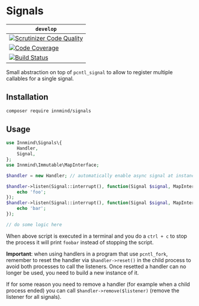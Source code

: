 # Signals

| `develop` |
|-----------|
| [![Scrutinizer Code Quality](https://scrutinizer-ci.com/g/Innmind/DependencyGraph/badges/quality-score.png?b=develop)](https://scrutinizer-ci.com/g/Innmind/DependencyGraph/?branch=develop) |
| [![Code Coverage](https://scrutinizer-ci.com/g/Innmind/DependencyGraph/badges/coverage.png?b=develop)](https://scrutinizer-ci.com/g/Innmind/DependencyGraph/?branch=develop) |
| [![Build Status](https://scrutinizer-ci.com/g/Innmind/DependencyGraph/badges/build.png?b=develop)](https://scrutinizer-ci.com/g/Innmind/DependencyGraph/build-status/develop) |

Small abstraction on top of `pcntl_signal` to allow to register multiple callables for a single signal.

## Installation

```sh
composer require innmind/signals
```

## Usage

```php
use Innmind\Signals\{
    Handler,
    Signal,
};
use Innmind\Immutable\MapInterface;

$handler = new Handler; // automatically enable async signal at instanciation

$handler->listen(Signal::interrupt(), function(Signal $signal, MapInterface $info): void {
    echo 'foo';
});
$handler->listen(Signal::interrupt(), function(Signal $signal, MapInterface $info): void {
    echo 'bar';
});

// do some logic here
```

When above script is executed in a terminal and you do a `ctrl + c` to stop the process it will print `foobar` instead of stopping the script.

**Important**: when using handlers in a program that use `pcntl_fork`, remember to reset the handler via `$handler->reset()` in the child process to avoid both processes to call the listeners. Once resetted a handler can no longer be used, you need to build a new instance of it.

If for some reason you need to remove a handler (for example when a child process ended) you can call `$handler->remove($listener)` (remove the listener for all signals).
